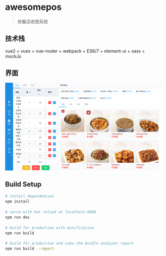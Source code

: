 # awesomepos
> 快餐店收银系统
## 技术栈
vue2 + vuex + vue-router + webpack + ES6/7 + element-ui + sass + mockJs

## 界面
![Alt text](./static/screen.png "界面")

## Build Setup

``` bash
# install dependencies
npm install

# serve with hot reload at localhost:8080
npm run dev

# build for production with minification
npm run build

# build for production and view the bundle analyzer report
npm run build --report
```

